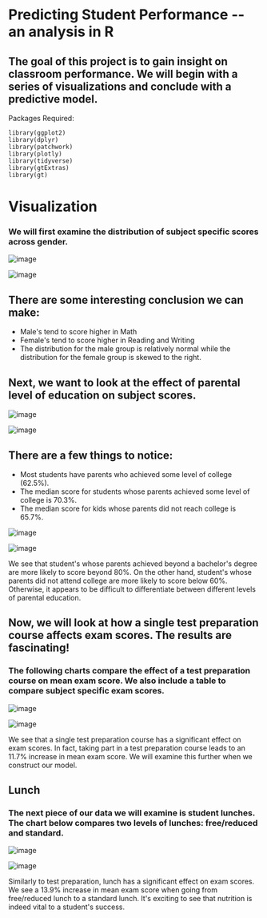 # Predicting Student Performance -- an analysis in R

## The goal of this project is to gain insight on classroom performance. We will begin with a series of visualizations and conclude with a predictive model. 

Packages Required:
```{r echo=FALSE, message=FALSE, warning=FALSE}
library(ggplot2)
library(dplyr)
library(patchwork)
library(plotly)
library(tidyverse)
library(gtExtras)
library(gt)
```

# Visualization

### We will first examine the distribution of subject specific scores across gender.


  
![image](https://user-images.githubusercontent.com/64446624/211076993-3092a2e0-6e95-4115-9b6b-94106e958483.png)

![image](https://user-images.githubusercontent.com/64446624/211078199-b50a73ba-efb0-4751-ae0f-2fafc9e4c7a4.png)
  






## There are some interesting conclusion we can make:


* Male's tend to score higher in Math
* Female's tend to score higher in Reading and Writing
* The distribution for the male group is relatively normal while the distribution for the female group is skewed to the right.


## Next, we want to look at the effect of parental level of education on subject scores.

![image](https://user-images.githubusercontent.com/64446624/211078911-7c6c2f9c-b02e-4403-a509-05d45d2f9251.png)


![image](https://user-images.githubusercontent.com/64446624/211078403-0ca486bc-8e61-48d0-b742-59cd0fcc12cf.png)


## There are a few things to notice:


* Most students have parents who achieved some level of college (62.5%).
* The median score for students whose parents achieved some level of college is 70.3%.
* The median score for kids whose parents did not reach college is 65.7%. 

![image](https://user-images.githubusercontent.com/64446624/211079755-bcb3dece-0adf-41cb-8559-52abdf736d0e.png)

![image](https://user-images.githubusercontent.com/64446624/211080662-f38df0b0-ec83-406b-beb4-62b27eeec391.png)

We see that student's whose parents achieved beyond a bachelor's degree are more likely to score beyond 80%. 
On the other hand, student's whose parents did not attend college are more likely to score below 60%. 
Otherwise, it appears to be difficult to differentiate between different levels of parental education.

## Now, we will look at how a single test preparation course affects exam scores. The results are fascinating!

### The following charts compare the effect of a test preparation course on mean exam score. We also include a table to compare subject specific exam scores.

![image](https://user-images.githubusercontent.com/64446624/211132059-1b631334-565f-4f57-bd3a-0666437071ab.png)

![image](https://user-images.githubusercontent.com/64446624/211132086-54febcec-05c6-4c71-830d-841919317556.png)

We see that a single test preparation course has a significant effect on exam scores. In fact, taking part in a test preparation course leads to an 11.7% increase in mean exam score. We will examine this further when we construct our model. 

## Lunch

### The next piece of our data we will examine is student lunches. The chart below compares two levels of lunches: free/reduced and standard.

![image](https://user-images.githubusercontent.com/64446624/211410694-9c77cf14-8196-41b6-b989-1924b1b519c1.png)

![image](https://user-images.githubusercontent.com/64446624/211410739-04e52b79-d1b7-4e5a-ad32-5dc72ae11779.png)

Similarly to test preparation, lunch has a significant effect on exam scores. We see a 13.9% increase in mean exam score when going from free/reduced lunch to a standard lunch. It's exciting to see that nutrition is indeed vital to a student's success.


